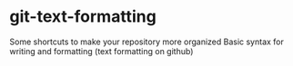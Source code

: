 # git-text-formatting
Some shortcuts to make your repository more organized  Basic syntax for writing and formatting (text formatting on github)

